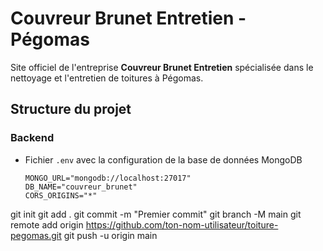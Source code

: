 # Couvreur Brunet Entretien - Pégomas

Site officiel de l'entreprise **Couvreur Brunet Entretien** spécialisée dans le nettoyage et l'entretien de toitures à Pégomas.

## Structure du projet

### Backend
- Fichier `.env` avec la configuration de la base de données MongoDB
  ```env
  MONGO_URL="mongodb://localhost:27017"
  DB_NAME="couvreur_brunet"
  CORS_ORIGINS="*"
git init
git add .
git commit -m "Premier commit"
git branch -M main
git remote add origin https://github.com/ton-nom-utilisateur/toiture-pegomas.git
git push -u origin main
